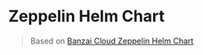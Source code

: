 # Zeppelin Helm Chart

> Based on [Banzai Cloud Zeppelin Helm Chart](https://github.com/banzaicloud/banzai-charts/tree/master/zeppelin)
